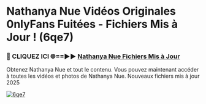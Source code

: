 # Nathanya Nue Vidéos Originales 0nlyFans Fuitées - Fichiers Mis à Jour ! (6qe7)

<h3>🔴 CLIQUEZ ICI 🌐==►► <a href="https://tinyurl.com/2pmr4ezf" rel="nofollow">Nathanya Nue Fichiers Mis à Jour</a></h3>

Obtenez Nathanya Nue et tout le contenu. Vous pouvez maintenant accéder à toutes les vidéos et photos de Nathanya Nue. Nouveaux fichiers mis à jour 2025

[![6qe7](https://i.imgur.com/6SNvagu.gif)](https://tinyurl.com/2pmr4ezf)
